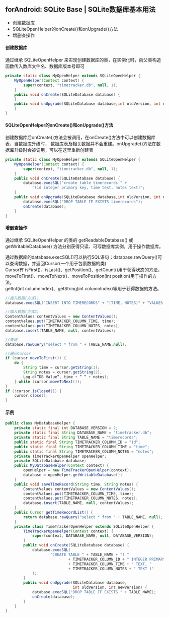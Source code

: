 ## forAndroid: SQLite Base | SQLite数据库基本用法
>
- 创建数据库
- SQLiteOpenHelper的onCreate()和onUpgrade()方法
- 增删查操作

#### 创建数据库
通过继承 SQLiteOpenHelper 来实现创建数据库的类，在实例化时，向父类构造函数传入数库文件名、数据库版本号即可

```java
private static class MyOpenHelper extends SQLiteOpenHelper {
    MyOpenHelper(Context context) {
        super(context, "timetracker.db", null, 1);
    }
    public void onCreate(SQLiteDatabase database) {
    }
    public void onUpgrade(SQLiteDatabase database,int oldVersion, int newVersion) {
    }
}
```

#### SQLiteOpenHelper的onCreate()和onUpgrade()方法
创建数据库后onCreate()方法会被调用，在onCreate()方法中可以创建数据库表，当数据库升级时，  数据库表及相关数据并不会重建。onUpgrade()方法在数据库升级时会被调用，可以在这里重新创建表

```java
private static class MyOpenHelper extends SQLiteOpenHelper {
    MyOpenHelper(Context context) {
        super(context, "timetracker.db", null, 1);
    }
    public void onCreate(SQLiteDatabase database) {
        database.execSQL("create table timerecords " +
            "(id integer primary key, time text, notes text)";
    }
    public void onUpgrade(SQLiteDatabase database,int oldVersion, int newVersion) {
        database.execSQL("DROP TABLE IF EXISTS timerecords");
        onCreate(database);
    }
}
```

#### 增删查操作
通过继承 SQLiteOpenHelper 的类的 getReadableDatabase() 或getWritableDatabase()  方法分别获得只读、可写数据库实例，用于操作数据库。  

通过数据库的database.execSQL()可以执行SQL语句；database.rawQuery()可以查询数据，并返回Cursor(一个用于包裹数据的类)  
Cursor有 isFirst()、isLast()、getPosition()、getCount()用于获得状态的方法，  
moveToFirst()、moveToNext()、moveToPosition(int position)用于操作的方法，  
getInt(int columnIndex)、getString(int columnIndex)等用于获得数据的方法。

```java
//插入数据(方式1)
database.execSQL("INSERT INTO TIMERECORDS" + "(TIME, NOTES)" + "VALUES ('" + time + "', '" + notes + "')";

//插入数据(方式2)
ContentValues contentValues = new ContentValues();
contentValues.put(TIMETRACKER_COLUMN_TIME, time);
contentValues.put(TIMETRACKER_COLUMN_NOTES, notes);
database.insert(TABLE_NAME, null, contentValues);

//查询
database.rawQuery("select * from " + TABLE_NAME,null);

//遍历Cursor
if (cursor.moveToFirst()) {
    do {
        String time = cursor.getString(1);
        String notes = cursor.getString(2);
        Log.d(“DB Value“, time + “ “ + notes);
    } while (cursor.moveToNext());
}
if (!cursor.isClosed()) {
    cursor.close();
}
```

#### 示例
```java
public class MyDatabaseHelper {
    private static final int DATABASE_VERSION = 2;
    private static final String DATABASE_NAME = "timetracker.db";
    private static final String TABLE_NAME = "timerecords";
    public static final String TIMETRACKER_COLUMN_ID = "id";
    public static final String TIMETRACKER_COLUMN_TIME = "time";
    public static final String TIMETRACKER_COLUMN_NOTES = "notes";
    private TimeTrackerOpenHelper openHelper;
    private SQLiteDatabase database;
    public MyDatabaseHelper(Context context) {
        openHelper = new TimeTrackerOpenHelper(context);
        database = openHelper.getWritableDatabase();
    }
    public void saveTimeRecord(String time, String notes) {
        ContentValues contentValues = new ContentValues();
        contentValues.put(TIMETRACKER_COLUMN_TIME, time);
        contentValues.put(TIMETRACKER_COLUMN_NOTES, notes);
        database.insert(TABLE_NAME, null, contentValues);
    }
    public Cursor getTimeRecordList() {
        return database.rawQuery("select * from " + TABLE_NAME, null);
    }
    private class TimeTrackerOpenHelper extends SQLiteOpenHelper {
        TimeTrackerOpenHelper(Context context) {
            super(context, DATABASE_NAME, null, DATABASE_VERSION);
        }
        public void onCreate(SQLiteDatabase database) {
            database.execSQL(
                    "CREATE TABLE " + TABLE_NAME + "( "
                            + TIMETRACKER_COLUMN_ID + " INTEGER PRIMARY KEY, "
                            + TIMETRACKER_COLUMN_TIME + " TEXT, "
                            + TIMETRACKER_COLUMN_NOTES + " TEXT )"
            );
        }
        public void onUpgrade(SQLiteDatabase database,
                              int oldVersion, int newVersion) {
            database.execSQL("DROP TABLE IF EXISTS " + TABLE_NAME);
            onCreate(database);
        }
    }
}
```
